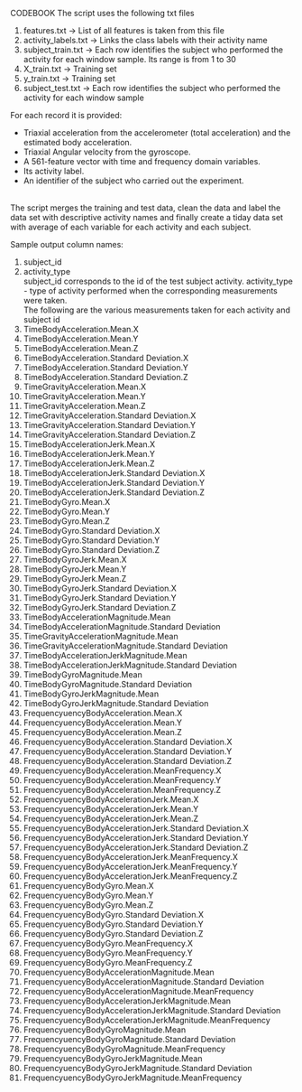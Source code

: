 CODEBOOK
The script uses the following txt files
1. features.txt -> List of all features is taken from this file
2. activity_labels.txt -> Links the class labels with their activity name
3. subject_train.txt -> Each row identifies the subject who performed the activity for each window sample. Its range is from 1 to 30
4. X_train.txt -> Training set
5. y_train.txt -> Training set
6. subject_test.txt -> Each row identifies the subject who performed the activity for each window sample


For each record it is provided:
- Triaxial acceleration from the accelerometer (total acceleration) and the estimated body acceleration.
- Triaxial Angular velocity from the gyroscope. 
- A 561-feature vector with time and frequency domain variables. 
- Its activity label. 
- An identifier of the subject who carried out the experiment.

<br/>
The script merges the training and test data, clean the data and label the data set with descriptive activity names and finally create a tiday data set with average of each variable for each activity and each subject.
<br/>

Sample output column names:
<br>
1. subject_id
2. activity_type
<br/> subject_id corresponds to the id of the test subject activity. activity_type - type of activity performed when the corresponding measurements were taken.
<br/> The following are the various measurements taken for each activity and subject id
3. TimeBodyAcceleration.Mean.X
4. TimeBodyAcceleration.Mean.Y
5. TimeBodyAcceleration.Mean.Z
6. TimeBodyAcceleration.Standard Deviation.X
7. TimeBodyAcceleration.Standard Deviation.Y
8. TimeBodyAcceleration.Standard Deviation.Z
9. TimeGravityAcceleration.Mean.X
10. TimeGravityAcceleration.Mean.Y
11. TimeGravityAcceleration.Mean.Z
12. TimeGravityAcceleration.Standard Deviation.X
13. TimeGravityAcceleration.Standard Deviation.Y
14. TimeGravityAcceleration.Standard Deviation.Z
15. TimeBodyAccelerationJerk.Mean.X
16. TimeBodyAccelerationJerk.Mean.Y
17. TimeBodyAccelerationJerk.Mean.Z
18. TimeBodyAccelerationJerk.Standard Deviation.X
19. TimeBodyAccelerationJerk.Standard Deviation.Y
20. TimeBodyAccelerationJerk.Standard Deviation.Z
21. TimeBodyGyro.Mean.X
22. TimeBodyGyro.Mean.Y
23. TimeBodyGyro.Mean.Z
24. TimeBodyGyro.Standard Deviation.X
25. TimeBodyGyro.Standard Deviation.Y
26. TimeBodyGyro.Standard Deviation.Z
27. TimeBodyGyroJerk.Mean.X
28. TimeBodyGyroJerk.Mean.Y
29. TimeBodyGyroJerk.Mean.Z
30. TimeBodyGyroJerk.Standard Deviation.X
31. TimeBodyGyroJerk.Standard Deviation.Y
32. TimeBodyGyroJerk.Standard Deviation.Z
33. TimeBodyAccelerationMagnitude.Mean
34. TimeBodyAccelerationMagnitude.Standard Deviation
35. TimeGravityAccelerationMagnitude.Mean
36. TimeGravityAccelerationMagnitude.Standard Deviation
37. TimeBodyAccelerationJerkMagnitude.Mean
38. TimeBodyAccelerationJerkMagnitude.Standard Deviation
39. TimeBodyGyroMagnitude.Mean
40. TimeBodyGyroMagnitude.Standard Deviation
41. TimeBodyGyroJerkMagnitude.Mean
42. TimeBodyGyroJerkMagnitude.Standard Deviation
43. FrequencyuencyBodyAcceleration.Mean.X
44. FrequencyuencyBodyAcceleration.Mean.Y
45. FrequencyuencyBodyAcceleration.Mean.Z
46. FrequencyuencyBodyAcceleration.Standard Deviation.X
47. FrequencyuencyBodyAcceleration.Standard Deviation.Y
48. FrequencyuencyBodyAcceleration.Standard Deviation.Z
49. FrequencyuencyBodyAcceleration.MeanFrequency.X
50. FrequencyuencyBodyAcceleration.MeanFrequency.Y
51. FrequencyuencyBodyAcceleration.MeanFrequency.Z
52. FrequencyuencyBodyAccelerationJerk.Mean.X
53. FrequencyuencyBodyAccelerationJerk.Mean.Y
54. FrequencyuencyBodyAccelerationJerk.Mean.Z
55. FrequencyuencyBodyAccelerationJerk.Standard Deviation.X
56. FrequencyuencyBodyAccelerationJerk.Standard Deviation.Y
57. FrequencyuencyBodyAccelerationJerk.Standard Deviation.Z
58. FrequencyuencyBodyAccelerationJerk.MeanFrequency.X
59. FrequencyuencyBodyAccelerationJerk.MeanFrequency.Y
60. FrequencyuencyBodyAccelerationJerk.MeanFrequency.Z
61. FrequencyuencyBodyGyro.Mean.X
62. FrequencyuencyBodyGyro.Mean.Y
63. FrequencyuencyBodyGyro.Mean.Z
64. FrequencyuencyBodyGyro.Standard Deviation.X
65. FrequencyuencyBodyGyro.Standard Deviation.Y
66. FrequencyuencyBodyGyro.Standard Deviation.Z
67. FrequencyuencyBodyGyro.MeanFrequency.X
68. FrequencyuencyBodyGyro.MeanFrequency.Y
69. FrequencyuencyBodyGyro.MeanFrequency.Z
70. FrequencyuencyBodyAccelerationMagnitude.Mean
71. FrequencyuencyBodyAccelerationMagnitude.Standard Deviation
72. FrequencyuencyBodyAccelerationMagnitude.MeanFrequency
73. FrequencyuencyBodyAccelerationJerkMagnitude.Mean
74. FrequencyuencyBodyAccelerationJerkMagnitude.Standard Deviation
75. FrequencyuencyBodyAccelerationJerkMagnitude.MeanFrequency
76. FrequencyuencyBodyGyroMagnitude.Mean
77. FrequencyuencyBodyGyroMagnitude.Standard Deviation
78. FrequencyuencyBodyGyroMagnitude.MeanFrequency
79. FrequencyuencyBodyGyroJerkMagnitude.Mean
80. FrequencyuencyBodyGyroJerkMagnitude.Standard Deviation
81. FrequencyuencyBodyGyroJerkMagnitude.MeanFrequency
